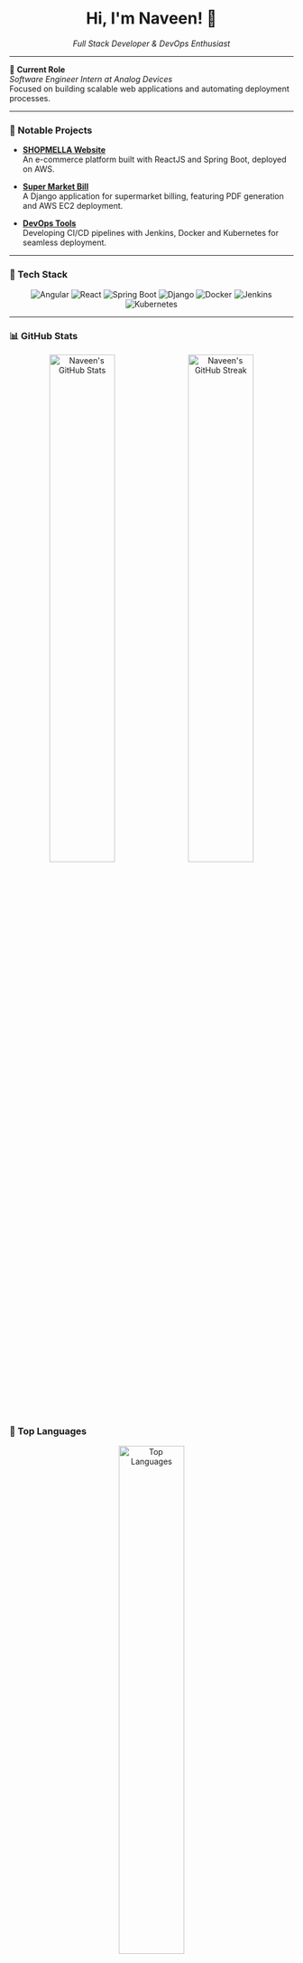 <div align="center">
  <h1>Hi, I'm Naveen! 👋</h1>
  <p><em>Full Stack Developer & DevOps Enthusiast</em></p>
</div>

---

🔭 **Current Role**  
*Software Engineer Intern at Analog Devices*  
Focused on building scalable web applications and automating deployment processes.

---

### 🌟 Notable Projects

- **[SHOPMELLA Website](https://github.com/naveen5655/SHOPMELLA)**  
  An e-commerce platform built with ReactJS and Spring Boot, deployed on AWS.

- **[Super Market Bill](https://github.com/naveen5655/Super-Market)**  
  A Django application for supermarket billing, featuring PDF generation and AWS EC2 deployment.

- **[DevOps Tools](https://github.com/naveen5655/angular_devops)**  
  Developing CI/CD pipelines with Jenkins, Docker and Kubernetes for seamless deployment.

---

### 🔧 Tech Stack

<div align="center">
  <img src="https://img.shields.io/badge/Angular-DD0031?style=for-the-badge&logo=angular&logoColor=white" alt="Angular"/>
  <img src="https://img.shields.io/badge/React-61DAFB?style=for-the-badge&logo=react&logoColor=white" alt="React"/>
  <img src="https://img.shields.io/badge/Spring%20Boot-6DB33F?style=for-the-badge&logo=spring-boot&logoColor=white" alt="Spring Boot"/>
  <img src="https://img.shields.io/badge/Django-092E20?style=for-the-badge&logo=django&logoColor=white" alt="Django"/>
<!--   <img src="https://img.shields.io/badge/Golang-00ADD8?style=for-the-badge&logo=go&logoColor=white" alt="Golang"/> -->
  <img src="https://img.shields.io/badge/Docker-2496ED?style=for-the-badge&logo=docker&logoColor=white" alt="Docker"/>
   <img src="https://img.shields.io/badge/Jenkins-D24939?style=for-the-badge&logo=jenkins&logoColor=white" alt="Jenkins"/>
  <img src="https://img.shields.io/badge/Kubernetes-326CE5?style=for-the-badge&logo=kubernetes&logoColor=white" alt="Kubernetes"/>
</div>

---

### 📊 GitHub Stats

<div align="center">
  <img src="https://github-readme-stats.vercel.app/api?username=naveen5655&show_icons=true&theme=radical" alt="Naveen's GitHub Stats" width="48%"/>
  <img src="https://github-readme-streak-stats.herokuapp.com/?user=naveen5655&theme=radical" alt="Naveen's GitHub Streak" width="48%"/>
</div>

### 🌟 Top Languages

<div align="center">
  <img src="https://github-readme-stats.vercel.app/api/top-langs/?username=naveen5655&layout=compact&theme=radical" alt="Top Languages" width="48%"/>
</div>


<h3> <img src="https://media.giphy.com/media/8UHRm5oY4k4FDxq5QG/giphy.gif" width="21px" height="36px">&nbsp; Productivity Statistics</h3>

<table>
  <tr>
    <td><img src="https://github-profile-summary-cards.vercel.app/api/cards/profile-details?username=naveen5655&theme=monokai"  display=block width=100% height=auto  alt="1" ></td>
   </tr> 
   <tr>
<!--       <td><img src="https://activity-graph.herokuapp.com/graph?username=naveen5655&bg_color=1a1b27&color=be90f2&line=638fda&point=35aea1&area=true"  display=block width=100% height=auto alt="3" ></td> -->
  </td>
  </tr>
</table>

 <br>
 </p>

---

### 🏆 Achievements

- **4-Star** Competitive Programmer on CodeChef with 500+ problems solved.
- Published an **IEEE Paper** on Jenkins automation.

---
<!-- Completed 120+ JIRA tickets and authored project documentation on Confluence. -->
### 💼 Professional Experience

**Software Engineer Intern**  
*Analog Devices*  
*May 2023 - May 2024* | *Bengaluru, India*

- Developed a web application using **Angular** and **Golang** to manage Jenkins controllers, reducing 90% of support tickets.
- Optimized Docker image size by 97% using multi-stage builds, resulting in faster deployments and enhanced resource efficiency.
- Created Jenkins shared libraries to streamline CI/CD pipelines.
- Deployed applications on **Kubernetes** for secure global accessibility.

---

### 📫 Connect with Me

- **Email**: [naveenbadisa2708@gmail.com](mailto:naveenbadisa2708@gmail.com)  
- **LinkedIn**: [badisanaveen](https://linkedin.com/in/badisanaveen)  
- **GitHub**: [naveen5655](https://github.com/naveen5655)  

---
